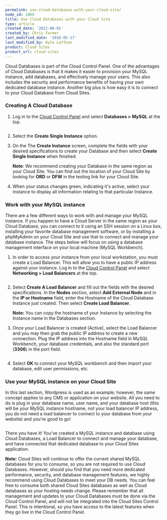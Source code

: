 ```yaml
---
permalink: use-cloud-databases-with-your-cloud-site/
node_id: 1869
title: Use Cloud Databases with your Cloud Site
type: article
created_date: '2012-08-01'
created_by: Chris Farmer
last_modified_date: '2016-05-17'
last_modified_by: Kyle Laffoon
product: Cloud Sites
product_url: cloud-sites
---
```


Cloud Databases is part of the Cloud Control Panel. One of the
advantages of Cloud Databases is that it makes it easier to provision
your MySQL instance, add databases, and effectively manage your users.
This also includes the security and performance benefits of having your
own dedicated database instance. Another big plus is how easy it is to
connect to your Cloud Database from Cloud Sites.

### Creating A Cloud Database

1. Log in to the [Cloud Control Panel](https://mycloud.rackspace.com) 
and select **Databases > MySQL** at the top.
   
   <img src="{% asset_path cloud-sites/using-cloud-databases-with-your-cloud-site/select-databases-mysql.png%}" alt="" />

2. Select the **Create Single Instance** option. 
    
3. On the The **Create Instance** screen, complete the fields with
your desired specifications to create your Database and then select
**Create Single Instance** when finished.

   **Note**: We recommend creating your Database in the same region as your
   Cloud Site. You can find out the location of your Cloud Site by looking
   for **ORD** or **DFW** in the testing link for your Cloud Site.

4. When your status changes green, indicating it's active, select your instance to display all
information relating to that particular Instance.

### Work with your MySQL instance

There are a few different ways to work with and manage your
MySQL instance. If you happen to have a Cloud Server in the same region
as your Cloud Database, you can connect to it using an SSH session on a
Linux box, installing your favorite database management software, or by
installing a phpMyAdmin on your Cloud Site and use that to connect and
manage your database instance. The steps below will focus on using a
database management interface on your local machine (MySQL Workbench).

1. In order to access your instance from your local workstation, you must
create a Load Balancer. This will allow you to have a public IP address
against your instance. Log in to the [Cloud Control Panel](https://mycloud.rackspace.com) and select **Networking > Load
Balancers** at the top.

  <img src="{% asset_path cloud-sites/using-cloud-databases-with-your-cloud-site/13.png %}" alt="" />

2. Select **Create A Load Balancer** and fill out the fields with
the desired specifications. In the **Nodes**
section, select **Add External Node** and in the **IP or
Hostname** field, enter the Hostname of the Cloud Database Instance
just created. Then select **Create Load Balancer**.

    **Note:** You can copy the hostname of your Instance by selecting the
Instance name in the Databases section.

3. Once your Load Balancer is created (Active), select the Load Balancer
and you may then grab the public IP address to create a new connection.
Plug the IP address into the Hostname field in MySQL Workbench, your
database credentials, and also the standard port (**3306**) in the port
field.

  <img src="{% asset_path cloud-sites/using-cloud-databases-with-your-cloud-site/14.png %}" alt="" />

4. Select **OK** to connect your MySQL workbench and then import
your database, edit user permissions, etc.

### Use your MySQL instance on your Cloud Site

In this last section, Wordpress is used as an example;
however, the same concept applies to any CMS or application on your
website. All you need to do is plug in your database name, user name,
and your database host (this will be your MySQL instance hostname, not
your load balancer IP address, you do not need a load balancer to
connect to your database from your website) and you're good to go!

<img src="{% asset_path cloud-sites/using-cloud-databases-with-your-cloud-site/8.png %}" alt="" />

There you have it! You've created a MySQL instance and database using
Cloud Databases, a Load Balancer to connect and manage your database,
and have connected that dedicated database to your Cloud Sites
application.

**Note:** Cloud Sites will continue to offer the current shared MySQL
databases for you to consume, so you are not required to use Cloud
Databases. However, should you find that you need more dedicated
performance, security, and database management features, we highly
recommend using Cloud Databases to meet your DB needs. You can feel free
to consume both shared Cloud Sites databases as well as Cloud databases
as your hosting needs change. Please remember that all management and
updates to your Cloud Databases must be done via the Cloud Control Panel,
and will not be integrated into the Cloud Sites Control Panel. This is
intentional, so you have access to the latest features when they go live
in the Cloud Control Panel.
